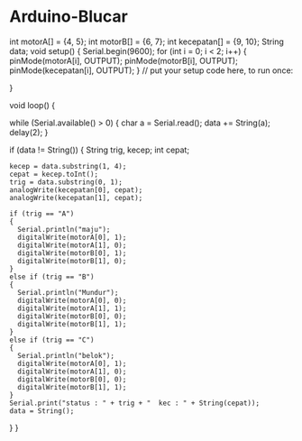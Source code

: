 # Arduino-Blucar
int motorA[] = {4, 5};
int motorB[] = {6, 7};
int kecepatan[] = {9, 10};
String data;
void setup() {
  Serial.begin(9600);
  for (int i = 0; i < 2; i++)
  {
    pinMode(motorA[i], OUTPUT);
    pinMode(motorB[i], OUTPUT);
    pinMode(kecepatan[i], OUTPUT);
  }
  // put your setup code here, to run once:

}

void loop() {

  while (Serial.available() > 0)
  {
    char a = Serial.read();
    data += String(a);
    delay(2);
  }

  if (data != String())
  {
    String trig, kecep; int cepat;

    kecep = data.substring(1, 4);
    cepat = kecep.toInt();
    trig = data.substring(0, 1);
    analogWrite(kecepatan[0], cepat);
    analogWrite(kecepatan[1], cepat);

    if (trig == "A")
    {
      Serial.println("maju");
      digitalWrite(motorA[0], 1);
      digitalWrite(motorA[1], 0);
      digitalWrite(motorB[0], 1);
      digitalWrite(motorB[1], 0);
    }
    else if (trig == "B")
    {
      Serial.println("Mundur");
      digitalWrite(motorA[0], 0);
      digitalWrite(motorA[1], 1);
      digitalWrite(motorB[0], 0);
      digitalWrite(motorB[1], 1);
    }
    else if (trig == "C")
    {
      Serial.println("belok");
      digitalWrite(motorA[0], 1);
      digitalWrite(motorA[1], 0);
      digitalWrite(motorB[0], 0);
      digitalWrite(motorB[1], 1);
    }
    Serial.print("status : " + trig + "  kec : " + String(cepat));
    data = String();
  }
}
